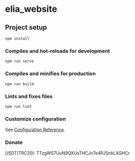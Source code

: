 # elia_website

## Project setup
```
npm install
```

### Compiles and hot-reloads for development
```
npm run serve
```

### Compiles and minifies for production
```
npm run build
```

### Lints and fixes files
```
npm run lint
```

### Customize configuration
See [Configuration Reference](https://cli.vuejs.org/config/).

### Donate
USDT(TRC20): TTzgWS7UuN9QXUsTHCJn7e4PJSnbLXGHCr
